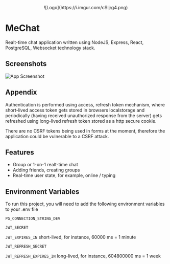 <div align="center">
  ![Logo](https://i.imgur.com/cSIjrg4.png)
</div>

# MeChat

Realt-time chat application written using NodeJS, Express, React, PostgreSQL, Websocket technology stack.


## Screenshots

![App Screenshot](https://i.imgur.com/olFvbyM.png)


## Appendix

Authentication is performed using access, refresh token mechanism, where short-lived access token gets stored in browsers localstorage and periodically (having received unauthorized response from the server) gets refreshed using long-lived refresh token stored as a http secure cookie.

There are no CSRF tokens being used in forms at the moment, therefore the application could be vulnerable to a CSRF attack.


## Features

- Group or 1-on-1 realt-time chat
- Adding friends, creating groups
- Real-time user state, for example, online / typing


## Environment Variables

To run this project, you will need to add the following environment variables to your .env file

`PG_CONNECTION_STRING_DEV`

`JWT_SECRET`

`JWT_EXPIRES_IN` short-lived, for instance, 60000 ms = 1 minute

`JWT_REFRESH_SECRET`

`JWT_REFRESH_EXPIRES_IN` long-lived, for instance, 604800000 ms = 1 week
